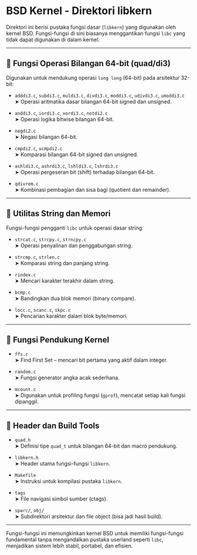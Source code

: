 
# BSD Kernel - Direktori libkern

Direktori ini berisi pustaka fungsi dasar (`libkern`) yang digunakan oleh kernel BSD.
Fungsi-fungsi di sini biasanya menggantikan fungsi `libc` yang tidak dapat digunakan di dalam kernel.

---

## 📌 Fungsi Operasi Bilangan 64-bit (quad/di3)

Digunakan untuk mendukung operasi `long long` (64-bit) pada arsitektur 32-bit:

- `adddi3.c`, `subdi3.c`, `muldi3.c`, `divdi3.c`, `moddi3.c`, `udivdi3.c`, `umoddi3.c`  
  ➤ Operasi aritmatika dasar bilangan 64-bit signed dan unsigned.

- `anddi3.c`, `iordi3.c`, `xordi3.c`, `notdi2.c`  
  ➤ Operasi logika bitwise bilangan 64-bit.

- `negdi2.c`  
  ➤ Negasi bilangan 64-bit.

- `cmpdi2.c`, `ucmpdi2.c`  
  ➤ Komparasi bilangan 64-bit signed dan unsigned.

- `ashldi3.c`, `ashrdi3.c`, `lshldi3.c`, `lshrdi3.c`  
  ➤ Operasi pergeseran bit (shift) terhadap bilangan 64-bit.

- `qdivrem.c`  
  ➤ Kombinasi pembagian dan sisa bagi (quotient dan remainder).

---

## 📌 Utilitas String dan Memori

Fungsi-fungsi pengganti `libc` untuk operasi dasar string:

- `strcat.c`, `strcpy.c`, `strncpy.c`  
  ➤ Operasi penyalinan dan penggabungan string.

- `strcmp.c`, `strlen.c`  
  ➤ Komparasi string dan panjang string.

- `rindex.c`  
  ➤ Mencari karakter terakhir dalam string.

- `bcmp.c`  
  ➤ Bandingkan dua blok memori (binary compare).

- `locc.c`, `scanc.c`, `skpc.c`  
  ➤ Pencarian karakter dalam blok byte/memori.

---

## 📌 Fungsi Pendukung Kernel

- `ffs.c`  
  ➤ Find First Set – mencari bit pertama yang aktif dalam integer.

- `random.c`  
  ➤ Fungsi generator angka acak sederhana.

- `mcount.c`  
  ➤ Digunakan untuk profiling fungsi (`gprof`), mencatat setiap kali fungsi dipanggil.

---

## 📌 Header dan Build Tools

- `quad.h`  
  ➤ Definisi tipe `quad_t` untuk bilangan 64-bit dan macro pendukung.

- `libkern.h`  
  ➤ Header utama fungsi-fungsi `libkern`.

- `Makefile`  
  ➤ Instruksi untuk kompilasi pustaka `libkern`.

- `tags`  
  ➤ File navigasi simbol sumber (ctags).

- `sparc/`, `obj/`  
  ➤ Subdirektori arsitektur dan file object (bisa jadi hasil build).

---

Fungsi-fungsi ini memungkinkan kernel BSD untuk memiliki fungsi-fungsi fundamental
tanpa mengandalkan pustaka userland seperti `libc`, menjadikan sistem lebih stabil, portabel, dan efisien.


